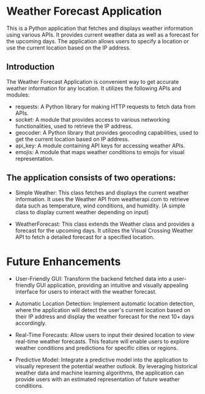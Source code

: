 # Weather Forecast Application
This is a Python application that fetches and displays weather information using various APIs. It provides current weather data as well as a forecast for the upcoming days. The application allows users to specify a location or use the current location based on the IP address.

## Introduction
The Weather Forecast Application is convenient way to get accurate weather information for any location. It utilizes the following APIs and modules:

- requests: A Python library for making HTTP requests to fetch data from APIs.
- socket: A module that provides access to various networking functionalities, used to retrieve the IP address.
- geocoder: A Python library that provides geocoding capabilities, used to get the current location based on IP address.
- api_key: A module containing API keys for accessing weather APIs.
- emojis: A module that maps weather conditions to emojis for visual representation.



## The application consists of two operations:

- Simple Weather: This class fetches and displays the current weather information. It uses the Weather API from weatherapi.com to retrieve data such as temperature, wind conditions, and humidity. (A simple class to display current weather depending on input)

- WeatherForecast: This class extends the Weather class and provides a forecast for the upcoming days. It utilizes the Visual Crossing Weather API to fetch a detailed forecast for a specified location.


# Future Enhancements

- User-Friendly GUI: Transform the backend fetched data into a user-friendly GUI application, providing an intuitive and visually appealing interface for users to interact with the weather forecast.

- Automatic Location Detection: Implement automatic location detection, where the application will detect the user's current location based on their IP address and display the weather forecast for the next 10+ days accordingly.

- Real-Time Forecasts: Allow users to input their desired location to view real-time weather forecasts. This feature will enable users to explore weather conditions and predictions for specific cities or regions.

- Predictive Model: Integrate a predictive model into the application to visually represent the potential weather outlook. By leveraging historical weather data and machine learning algorithms, the application can provide users with an estimated representation of future weather conditions.
